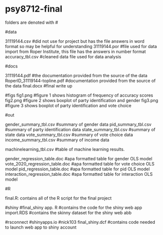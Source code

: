 # psy8712-final

folders are denoted with #

#data

31119144.csv #did not use for project but has the file answers in word format so may be helpful for understanding
31119144.por #file used for data import from Roper Institute, this file has the answers in number format
accuracy_tbl.csv #cleaned data file used for data analysis

#docs

31119144.pdf #the documentation provided from the source of the data
RoperID_31119144-topline.pdf #documentation provided from the source of the data 
final.docx #final write up

#figs
fig1.png #figure 1 shows histogram of frequency of accuracy scores
fig2.png #figure 2 shows boxplot of party identification and gender
fig3.png #figure 3 shows boxplot of party identification and vote choice



#out

gender_summary_tbl.csv #summary of gender data
pid_summary_tbl.csv #summary of party identification data
state_summary_tbl.csv #summary of state data
vote_summary_tbl.csv #summary of vote choice data
income_summary_tbl.csv #summary of income data

machinelearning_tbl.csv #table of machine learning results. 

gender_regression_table.doc #apa formatted table for gender OLS model
vote_2020_regression_table.doc #apa formatted table for vote choice OLS model
pid_regression_table.doc #apa formatted table for pid OLS model
interaction_regression_table.doc #apa formatted table for interaction OLS model


#R

final.R: contains all of the R script for the final project

#shiny
#final_shiny
app. R #contains the code for the shiny web app
import.RDS #contains the skinny dataset for the shiny web abb

#rsconnect 
#shinyapps.io
#nick103
final_shiny.dcf #contains code needed to launch web app to shiny account 
